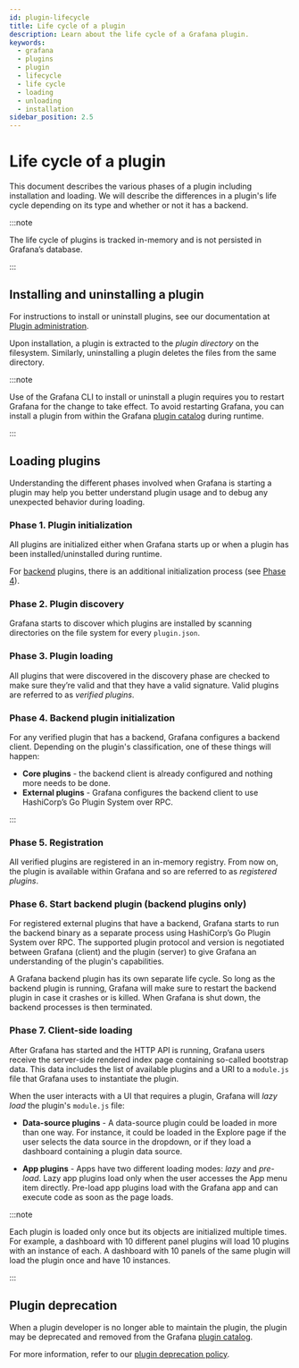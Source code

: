 ```yaml
---
id: plugin-lifecycle
title: Life cycle of a plugin
description: Learn about the life cycle of a Grafana plugin.
keywords:
  - grafana
  - plugins
  - plugin
  - lifecycle
  - life cycle
  - loading
  - unloading
  - installation
sidebar_position: 2.5
---
```


# Life cycle of a plugin

This document describes the various phases of a plugin including installation and loading. We will describe the differences in a plugin's life cycle depending on its type and whether or not it has a backend.  

:::note

The life cycle of plugins is tracked in-memory and is not persisted in Grafana’s database. 

:::

## Installing and uninstalling a plugin

For instructions to install or uninstall plugins, see our documentation at [Plugin administration](https://grafana.com/docs/grafana/latest/administration/plugin-management/#install-grafana-plugins).

Upon installation, a plugin is extracted to the _plugin directory_ on the filesystem. Similarly, uninstalling a plugin deletes the files from the same directory.  

:::note

Use of the Grafana CLI to install or uninstall a plugin requires you to restart Grafana for the change to take effect. To avoid restarting Grafana, you can install a plugin from within the Grafana [plugin catalog](https://grafana.com/plugins/) during runtime.

:::

## Loading plugins

Understanding the different phases involved when Grafana is starting a plugin may help you better understand plugin usage and to debug any unexpected behavior during loading.

### Phase 1. Plugin initialization

All plugins are initialized either when Grafana starts up or when a plugin has been installed/uninstalled during runtime.

For [backend](./backend.md) plugins, there is an additional initialization process (see [Phase 4](#phase-4-backend-plugin-initialization)).

### Phase 2. Plugin discovery 

Grafana starts to discover which plugins are installed by scanning directories on the file system for every `plugin.json`.

### Phase 3. Plugin loading 

All plugins that were discovered in the discovery phase are checked to make sure they’re valid and that they have a valid signature. Valid plugins are referred to as _verified plugins_. 

### Phase 4. Backend plugin initialization

For any verified plugin that has a backend, Grafana configures a backend client. Depending on the plugin's classification, one of these things will happen: 
- **Core plugins** - the backend client is already configured and nothing more needs to be done.
- **External plugins** - Grafana configures the backend client to use HashiCorp’s Go Plugin System over RPC.

:::

### Phase 5. Registration

All verified plugins are registered in an in-memory registry. From now on, the plugin is available within Grafana and so are referred to as _registered plugins_.

### Phase 6. Start backend plugin (backend plugins only)

For registered external plugins that have a backend, Grafana starts to run the backend binary as a separate process using HashiCorp’s Go Plugin System over RPC. The supported plugin protocol and version is negotiated between Grafana (client) and the plugin (server) to give Grafana an understanding of the plugin's capabilities.  

A Grafana backend plugin has its own separate life cycle. So long as the backend plugin is running, Grafana will make sure to restart the backend plugin in case it crashes or is killed. When Grafana is shut down, the backend processes is then terminated.  

### Phase 7. Client-side loading 

After Grafana has started and the HTTP API is running, Grafana users receive the server-side rendered index page containing so-called bootstrap data. This data includes the list of available plugins and a URI to a `module.js` file that Grafana uses to instantiate the plugin. 

When the user interacts with a UI that requires a plugin, Grafana will _lazy load_ the plugin's `module.js` file: 

- **Data-source plugins** - A data-source plugin could be loaded in more than one way. For instance, it could be loaded in the Explore page if the user selects the data source in the dropdown, or if they load a dashboard containing a plugin data source.

- **App plugins** - Apps have two different loading modes: _lazy_ and _pre-load_. Lazy app plugins load only when the user accesses the App menu item directly. Pre-load app plugins load with the Grafana app and can execute code as soon as the page loads.

:::note

Each plugin is loaded only once but its objects are initialized multiple times. For example, a dashboard with 10 different panel plugins will load 10 plugins with an instance of each. A dashboard with 10 panels of the same plugin will load the plugin once and have 10 instances.

:::

## Plugin deprecation

When a plugin developer is no longer able to maintain the plugin, the plugin may be deprecated and removed from the Grafana [plugin catalog](https://grafana.com/plugins). 

For more information, refer to our [plugin deprecation policy](https://grafana.com/legal/plugin-deprecation/).